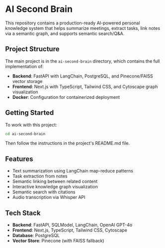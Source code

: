 # AI Second Brain

This repository contains a production-ready AI-powered personal knowledge system that helps summarize meetings, extract tasks, link notes via a semantic graph, and supports semantic search/Q&A.

## Project Structure

The main project is in the `ai-second-brain` directory, which contains the full implementation of:

- **Backend**: FastAPI with LangChain, PostgreSQL, and Pinecone/FAISS vector storage
- **Frontend**: Next.js with TypeScript, Tailwind CSS, and Cytoscape graph visualization
- **Docker**: Configuration for containerized deployment

## Getting Started

To work with this project:

```bash
cd ai-second-brain
```

Then follow the instructions in the project's README.md file.

## Features

- Text summarization using LangChain map-reduce patterns
- Task extraction from notes
- Semantic linking between related content
- Interactive knowledge graph visualization
- Semantic search with citations
- Audio transcription via Whisper API

## Tech Stack

- **Backend**: FastAPI, SQLModel, LangChain, OpenAI GPT-4o
- **Frontend**: Next.js, TypeScript, Tailwind CSS, Cytoscape
- **Database**: PostgreSQL
- **Vector Store**: Pinecone (with FAISS fallback)